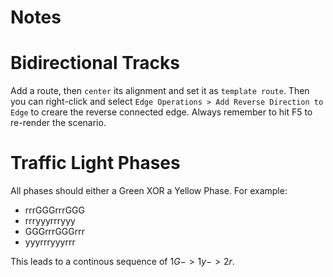 # Notes

# Bidirectional Tracks

Add a route, then `center` its alignment and set it as `template route`. Then you can right-click and select `Edge Operations > Add Reverse Direction to Edge` to creare the reverse connected edge.
Always remember to hit F5 to re-render the scenario.

# Traffic Light Phases

All phases should either a Green XOR a Yellow Phase.
For example:
- rrrGGGrrrGGG
- rrryyyrrryyy
- GGGrrrGGGrrr
- yyyrrryyyrrr

This leads to a continous sequence of $1G -> 1y -> 2r$.
